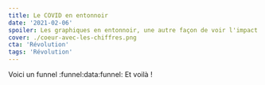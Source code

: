 ```yaml
---
title: Le COVID en entonnoir
date: '2021-02-06'
spoiler: Les graphiques en entonnoir, une autre façon de voir l'impact du COVID
cover: ./coeur-avec-les-chiffres.png
cta: 'Révolution'
tags: 'Révolution'
---
```


Voici un funnel
:funnel:data:funnel:
Et voilà !
